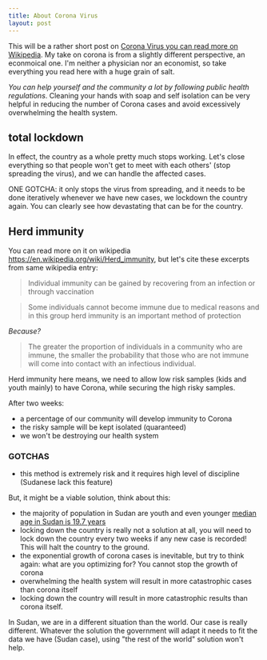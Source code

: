 ```yaml
---
title: About Corona Virus
layout: post
---
```


This will be a rather short post on [Corona Virus you can read more on Wikipedia](https://en.wikipedia.org/wiki/Coronavirus). My take on corona is from a slightly different perspective, an econmoical one. I'm neither a physician nor an economist, so take everything you read here with a huge grain of salt.

_You can help yourself and the community a lot by following public health regulations_. Cleaning your hands with soap and self isolation can be very helpful in reducing the number of Corona cases and avoid excessively overwhelming the health system.

## total lockdown

In effect, the country as a whole pretty much stops working. Let's close everything so that people won't get to meet with each others' (stop spreading the virus), and we can handle the affected cases.

ONE GOTCHA: it only stops the virus from spreading, and it needs to be done iteratively whenever we have new cases, we lockdown the country again. You can clearly see how devastating that can be for the country.

## Herd immunity

You can read more on it on wikipedia https://en.wikipedia.org/wiki/Herd_immunity, but let's cite these excerpts from same wikipedia entry:

> Individual immunity can be gained by recovering from an infection or through vaccination

> Some individuals cannot become immune due to medical reasons and in this group herd immunity is an important method of protection

_Because?_

> The greater the proportion of individuals in a community who are immune, the smaller the probability that those who are not immune will come into contact with an infectious individual.

Herd immunity here means, we need to allow low risk samples (kids and youth mainly) to have Corona, while securing the high risky samples.

After two weeks:

- a percentage of our community will develop immunity to Corona
- the risky sample will be kept isolated (quaranteed)
- we won't be destroying our health system

### GOTCHAS

- this method is extremely risk and it requires high level of discipline (Sudanese lack this feature)

But, it might be a viable solution, think about this:

- the majority of population in Sudan are youth and even younger [median age in Sudan is 19.7 years](https://www.worldometers.info/world-population/sudan-population/)
- locking down the country is really not a solution at all, you will need to lock down the country every two weeks if any new case is recorded! This will halt the country to the ground.
- the exponential growth of corona cases is inevitable, but try to think again: what are you optimizing for? You cannot stop the growth of corona
- overwhelming the health system will result in more catastrophic cases than corona itself
- locking down the country will result in more catastrophic results than corona itself.

In Sudan, we are in a different situation than the world. Our case is really different. Whatever the solution the government will adapt it needs to fit the data we have (Sudan case), using "the rest of the world" solution won't help.
